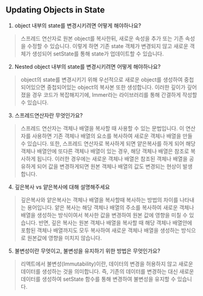 ## Updating Objects in State

1. object 내부의 state를 변경시키려면 어떻게 해야하나요?
> 스프레드 연산자로 원본 object를 복사한뒤, 새로운 속성을 추가 또는 기존 속성을 수정할 수 있습니다. 이렇게 하면 기존 state 객체가 변경되지 않고 새로운 객체가 생성되어 setState를 통해 state가 업데이트할 수 있습니다.

2. Nested object 내부의 state를 변경시키려면 어떻게 해야하나요?
> object의 state를 변경시키기 위해 우선적으로 새로운 object를 생성하여 중첩되어있으면 중첩되어있는 object의 복사본 또한 생성합니다. 이러한 깊이가 깊어졌을 경우 코드가 복잡해지기에, Immer라는 라이브러리를 통해 간결하게 작성할 수 있습니다.

3. 스프레드연산자란 무엇인가요?
> 스프레드 연산자는 객체나 배열을 복사할 때 사용할 수 있는 문법입니다. 이 연산자를 사용하면 기존 객체나 배열의 요소를 복사하여 새로운 객체나 배열을 만들 수 있습니다. 
또한, 스프레드 연산자로 복사하게 되면 얕은복사를 하게 되어 해당 객체나 배열안에 또다른 객체나 배열이 있는 경우, 해당 객체나 배열은 참조로 복사하게 됩니다. 이러한 경우에는 새로운 객체나 배열은 참조된 객체나 배열을 공유하게 되어 값을 변경하게되면 원본 객체나 배열의 값도 변경되는 현상이 발생합니다.

4. 깊은복사 vs 얕은복사에 대해 설명해주세요
> 깊은복사와 얕은복사는 객체나 배열을 복사할때 복사하는 방법의 차이를 나타내는 용어입니다. 
얕은 복사는 해당 객체나 배열의 주소를 복사하여 새로운 객체나 배열을 생성하는 방식이여서 복사한 값을 변경하여 원본 값에 영향을 미칠 수 있습니다. 
반면, 깊은 복사는 원본 객체나 배열을 복사할 때 해당 객체나 배열안에 포함된 객체나 배열까지도 모두 복사하여 새로운 객체나 배열을 생성하는 방식으로 원본값에 영향을 미치지 않습니다. 

5. 불변성이란 무엇이고, 불변성을 유지하기 위한 방법은 무엇인가요?
> 리액트에서 불변성(Immutability)이란, 데이터의 변경을 허용하지 않고 새로운 데이터를 생성하는 것을 의미합니다. 즉, 기존의 데이터를 변경하는 대신 새로운 데이터를 생성하여 setState 함수를 통해 변경하여 불변성을 유지할 수 있습니다. 